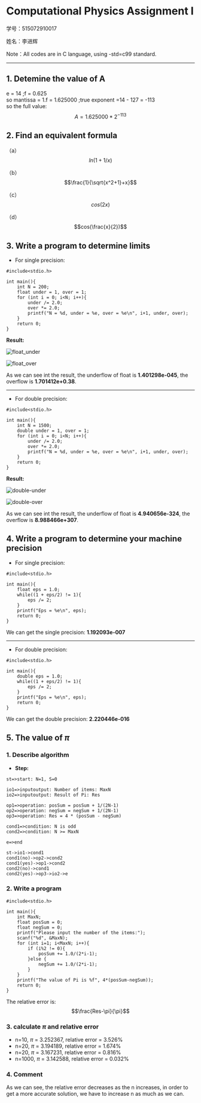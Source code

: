 ﻿# Computational Physics Assignment I

学号：515072910017

姓名：李进辉

Note：All codes are in C language, using -std=c99 standard.

---

## 1. Detemine the value of A

e = 14  ;f = 0.625   
so mantissa = 1.f = 1.625000  ;true exponent =14 - 127 = -113  
so the full value:  $$A = 1.625000 * 2^{-113}$$


## 2. Find an equivalent formula 

（a）$$ln (1+1/x)$$

（b）$$\frac{1}{\sqrt{x^2+1}+x}$$

（c）$$cos(2x)$$

（d）$$cos(\frac{x}{2})$$

## 3. Write a program to determine limits
- For single precision:

```
#include<stdio.h>

int main(){
	int N = 200;
	float under = 1, over = 1;
	for (int i = 0; i<N; i++){
		under /= 2.0;
		over *= 2.0;
		printf("N = %d, under = %e, over = %e\n", i+1, under, over);
	}
	return 0;
}
```

**Result:**

![float_under](https://github.com/jinhuiphy/computationalphysics_sjtu_515072910017/raw/master/Computational%20Physics%20Assignment%20I/Picture/float_under.jpg)

![float_over](https://github.com/jinhuiphy/computationalphysics_sjtu_515072910017/raw/master/Computational%20Physics%20Assignment%20I/Picture/float_over.jpg)

As we can see int the result, the underflow of float is **1.401298e-045**, the overflow is **1.701412e+0.38**.

----------


- For double precision:
```
#include<stdio.h>

int main(){
	int N = 1500;
	double under = 1, over = 1;
	for (int i = 0; i<N; i++){
		under /= 2.0;
		over *= 2.0;
		printf("N = %d, under = %e, over = %e\n", i+1, under, over);
	}
	return 0;
}
```
**Result:**

![double-under](https://github.com/jinhuiphy/computationalphysics_sjtu_515072910017/raw/master/Computational%20Physics%20Assignment%20I/Picture/double_under.jpg)

![double-over](https://github.com/jinhuiphy/computationalphysics_sjtu_515072910017/raw/master/Computational%20Physics%20Assignment%20I/Picture/double_over.jpg)

As we can see int the result, the underflow of float is **4.940656e-324**, the overflow is **8.988466e+307**.

## 4. Write a program to determine your machine precision
- For single precision:
```
#include<stdio.h>

int main(){
	float eps = 1.0;
	while((1 + eps/2) != 1){
		eps /= 2;
	}
	printf("Eps = %e\n", eps);
	return 0;
}
```
We can get the single precision: **1.192093e-007**

----------
- For double precision:
```
#include<stdio.h>

int main(){
	double eps = 1.0;
	while((1 + eps/2) != 1){
		eps /= 2;
	}
	printf("Eps = %e\n", eps);
	return 0;
}
```
We can get the double precision: **2.220446e-016**

## 5. The value of $\pi$

### 1. Describe algorithm
 - **Step:**
```flow
st=>start: N=1, S=0

io1=>inputoutput: Number of items: MaxN
io2=>inputoutput: Result of Pi: Res

op1=>operation: posSum = posSum + 1/(2N-1)
op2=>operation: negSum = negSum + 1/(2N-1)
op3=>operation: Res = 4 * (posSum - negSum)

cond1=>condition: N is odd
cond2=>condition: N >= MaxN

e=>end

st->io1->cond1
cond1(no)->op2->cond2
cond1(yes)->op1->cond2
cond2(no)->cond1
cond2(yes)->op3->io2->e
```

### 2. Write a program
```
#include<stdio.h>

int main(){
	int MaxN;
	float posSum = 0;
	float negSum = 0; 
	printf("Please input the number of the items:");
	scanf("%d", &MaxN);
	for (int i=1; i<MaxN; i++){
		if (i%2 != 0){
			posSum += 1.0/(2*i-1);
		}else {
			negSum += 1.0/(2*i-1);
		}
	}
	printf("The value of Pi is %f", 4*(posSum-negSum));
	return 0;
}
```
The relative error is: $$\frac{Res-\pi}{\pi}$$
### 3. calculate $\pi$ and relative error
 - n=10, $\pi$ = 3.252367, relative error = 3.526%
 - n=20, $\pi$ = 3.194189, relative error = 1.674%
 - n=20, $\pi$ = 3.167231, relative error = 0.816%
 - n=1000, $\pi$ = 3.142588, relative error = 0.032%

### 4. Comment
As we can see, the relative error decreases as the n increases, in order to get a more accurate solution, we have to increase n as much as we can.
